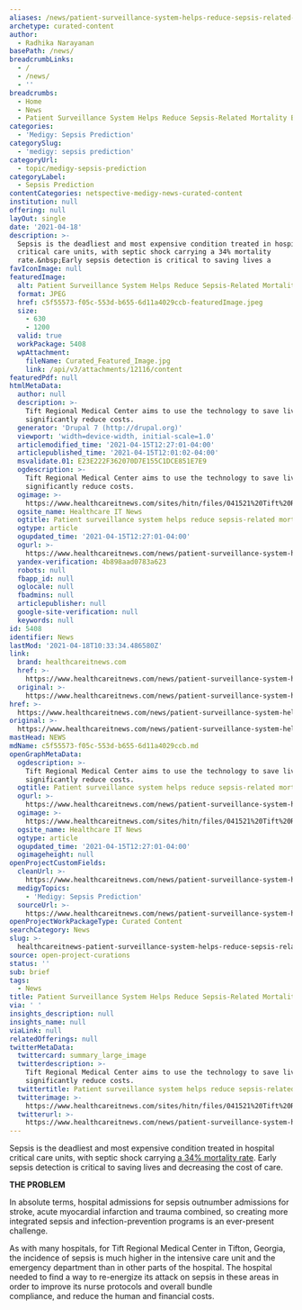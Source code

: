 ```yaml
---
aliases: /news/patient-surveillance-system-helps-reduce-sepsis-related-mortality-by-53
archetype: curated-content
author:
  - Radhika Narayanan
basePath: /news/
breadcrumbLinks:
  - /
  - /news/
  - ''
breadcrumbs:
  - Home
  - News
  - Patient Surveillance System Helps Reduce Sepsis-Related Mortality By 53%
categories:
  - 'Medigy: Sepsis Prediction'
categorySlug:
  - 'medigy: sepsis prediction'
categoryUrl:
  - topic/medigy-sepsis-prediction
categoryLabel:
  - Sepsis Prediction
contentCategories: netspective-medigy-news-curated-content
institution: null
offering: null
layOut: single
date: '2021-04-18'
description: >-
  Sepsis is the deadliest and most expensive condition treated in hospital
  critical care units, with septic shock carrying a 34% mortality
  rate.&nbsp;Early sepsis detection is critical to saving lives a
favIconImage: null
featuredImage:
  alt: Patient Surveillance System Helps Reduce Sepsis-Related Mortality By 53%
  format: JPEG
  href: c5f55573-f05c-553d-b655-6d11a4029ccb-featuredImage.jpeg
  size:
    - 630
    - 1200
  valid: true
  workPackage: 5408
  wpAttachment:
    fileName: Curated_Featured_Image.jpg
    link: /api/v3/attachments/12116/content
featuredPdf: null
htmlMetaData:
  author: null
  description: >-
    Tift Regional Medical Center aims to use the technology to save lives and
    significantly reduce costs.
  generator: 'Drupal 7 (http://drupal.org)'
  viewport: 'width=device-width, initial-scale=1.0'
  articlemodified_time: '2021-04-15T12:27:01-04:00'
  articlepublished_time: '2021-04-15T12:01:02-04:00'
  msvalidate.01: E23E222F362070D7E155C1DCE851E7E9
  ogdescription: >-
    Tift Regional Medical Center aims to use the technology to save lives and
    significantly reduce costs.
  ogimage: >-
    https://www.healthcareitnews.com/sites/hitn/files/041521%20Tift%20Regional%201200.jpg
  ogsite_name: Healthcare IT News
  ogtitle: Patient surveillance system helps reduce sepsis-related mortality by 53%
  ogtype: article
  ogupdated_time: '2021-04-15T12:27:01-04:00'
  ogurl: >-
    https://www.healthcareitnews.com/news/patient-surveillance-system-helps-reduce-sepsis-related-mortality-53
  yandex-verification: 4b898aad0783a623
  robots: null
  fbapp_id: null
  oglocale: null
  fbadmins: null
  articlepublisher: null
  google-site-verification: null
  keywords: null
id: 5408
identifier: News
lastMod: '2021-04-18T10:33:34.486580Z'
link:
  brand: healthcareitnews.com
  href: >-
    https://www.healthcareitnews.com/news/patient-surveillance-system-helps-reduce-sepsis-related-mortality-53
  original: >-
    https://www.healthcareitnews.com/news/patient-surveillance-system-helps-reduce-sepsis-related-mortality-53
href: >-
  https://www.healthcareitnews.com/news/patient-surveillance-system-helps-reduce-sepsis-related-mortality-53
original: >-
  https://www.healthcareitnews.com/news/patient-surveillance-system-helps-reduce-sepsis-related-mortality-53
mastHead: NEWS
mdName: c5f55573-f05c-553d-b655-6d11a4029ccb.md
openGraphMetaData:
  ogdescription: >-
    Tift Regional Medical Center aims to use the technology to save lives and
    significantly reduce costs.
  ogtitle: Patient surveillance system helps reduce sepsis-related mortality by 53%
  ogurl: >-
    https://www.healthcareitnews.com/news/patient-surveillance-system-helps-reduce-sepsis-related-mortality-53
  ogimage: >-
    https://www.healthcareitnews.com/sites/hitn/files/041521%20Tift%20Regional%201200.jpg
  ogsite_name: Healthcare IT News
  ogtype: article
  ogupdated_time: '2021-04-15T12:27:01-04:00'
  ogimageheight: null
openProjectCustomFields:
  cleanUrl: >-
    https://www.healthcareitnews.com/news/patient-surveillance-system-helps-reduce-sepsis-related-mortality-53
  medigyTopics:
    - 'Medigy: Sepsis Prediction'
  sourceUrl: >-
    https://www.healthcareitnews.com/news/patient-surveillance-system-helps-reduce-sepsis-related-mortality-53
openProjectWorkPackageType: Curated Content
searchCategory: News
slug: >-
  healthcareitnews-patient-surveillance-system-helps-reduce-sepsis-related-mortality-by-53
source: open-project-curations
status: ''
sub: brief
tags:
  - News
title: Patient Surveillance System Helps Reduce Sepsis-Related Mortality By 53%
via: ' '
insights_description: null
insights_name: null
viaLink: null
relatedOfferings: null
twitterMetaData:
  twittercard: summary_large_image
  twitterdescription: >-
    Tift Regional Medical Center aims to use the technology to save lives and
    significantly reduce costs.
  twittertitle: Patient surveillance system helps reduce sepsis-related mortality by 53%
  twitterimage: >-
    https://www.healthcareitnews.com/sites/hitn/files/041521%20Tift%20Regional%201200.jpg
  twitterurl: >-
    https://www.healthcareitnews.com/news/patient-surveillance-system-helps-reduce-sepsis-related-mortality-53
---
```

<p>Sepsis is the deadliest and most expensive condition treated in hospital critical care units, with septic shock carrying <a href="https://www.wolterskluwer.com/en/expert-insights/the-true-cost-of-sepsis-how-performance-improvement-programs-are-missing-patients">a 34% mortality rate</a>.&nbsp;Early sepsis detection is critical to saving lives and decreasing the cost of care.</p><p><strong>THE PROBLEM</strong></p><p>In absolute terms, hospital admissions for sepsis outnumber admissions for stroke, acute myocardial infarction and trauma combined, so creating more integrated sepsis and infection-prevention programs is an ever-present challenge.</p><p>As with many hospitals, for Tift Regional Medical Center in Tifton, Georgia, the incidence of sepsis is much higher in the intensive care unit and the emergency department than in other parts of the hospital. The hospital needed to find a way to re-energize its attack on sepsis in these areas in order to improve its nurse protocols and overall bundle compliance,&nbsp;and&nbsp;reduce&nbsp;the human and financial costs.</p>